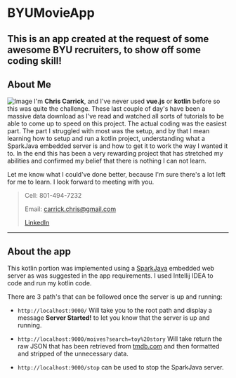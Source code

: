 # BYUMovieApp

This is an app created at the request of some awesome BYU recruiters, to show off some coding skill!
---
## About Me
![Image](https://cryptic-cove-38553.herokuapp.com/img/familyPic-8.jpg)
I'm **Chris Carrick**, and I've never used __vue.js__ or __kotlin__ before so this was quite the challenge. These last couple of day's have been a massive data download as I've read and watched all sorts of tutorials to be able to come up to speed on this project. The actual coding was the easiest part. The part I struggled with most was the setup, and by that I mean learning how to setup and run a kotlin project, understanding what a SparkJava embedded server is and how to get it to work the way I wanted it to. In the end this has been a very rewarding project that has stretched my abilities and confirmed my belief that there is nothing I can not learn.

Let me know what I could've done better, because I'm sure there's a lot left for me to learn. I look forward to meeting with you.

>Cell: 801-494-7232
>
>Email: carrick.chris@gmail.com
>
>[LinkedIn](https://www.linkedin.com/in/chris-carrick-99528680/)
---
## About the app

This kotlin portion was implemented using a [SparkJava](http://http://sparkjava.com/) embedded web server as was suggested in the app requirements. I used Intellij IDEA to code and run my kotlin code.

There are 3 path's that can be followed once the server is up and running:

* `http://localhost:9000/` Will take you to the root path and display a message __Server Started!__ to let you know that the server is up and running.

* `http://localhost:9000/moives?search=toy%20story` Will take return the raw JSON that has been retrieved from [tmdb.com](http://www.tmdb.com) and then formatted and stripped of the unnecessary data.
* `http://localhost:9000/stop` can be used to stop the SparkJava server.
